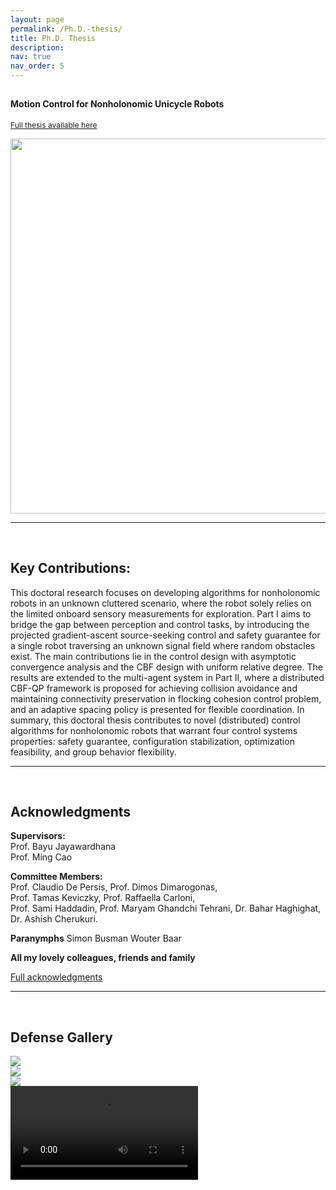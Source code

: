 ```yaml
---
layout: page
permalink: /Ph.D.-thesis/
title: Ph.D. Thesis
description: 
nav: true
nav_order: 5
---
```


<style>
.small-text {
  font-size: 14px;
}
.smaller-text {
  font-size: 12px;
}
</style>

## <span class="small-text">Motion Control for Nonholonomic Unicycle Robots</span>  
[<span class="smaller-text">Full thesis available here</span>](https://research.rug.nl/en/publications/motion-control-for-nonholonomic-unicycle-robots)

<center>
  <img src="/assets/img/cover-all.png" width="600"/>
</center>

---
<br>

## Key Contributions:
This doctoral research focuses on developing algorithms for nonholonomic robots in an unknown cluttered scenario, where the robot solely relies on the limited onboard sensory measurements for exploration. Part I aims to bridge the gap between perception and control tasks, by introducing the projected gradient-ascent source-seeking control and safety guarantee for a single robot traversing an unknown signal field where random obstacles exist. The main contributions lie in the control design with asymptotic convergence analysis and the CBF design with uniform relative degree. The results are extended to the multi-agent system in Part II, where a distributed CBF-QP framework is proposed for achieving collision avoidance and maintaining connectivity preservation in flocking cohesion control problem, and an adaptive spacing policy is presented for flexible coordination. In summary, this doctoral thesis contributes to novel (distributed) control algorithms for nonholonomic robots that warrant four control systems properties: safety guarantee, configuration stabilization, optimization feasibility, and group behavior flexibility. 


---
<br>

## Acknowledgments  

**Supervisors:**  
Prof. Bayu Jayawardhana  
Prof. Ming Cao  

**Committee Members:**  
Prof. Claudio De Persis, Prof. Dimos Dimarogonas,  
Prof. Tamas Keviczky, Prof. Raffaella Carloni,  
Prof. Sami Haddadin, Prof. Maryam Ghandchi Tehrani,
Dr. Bahar Haghighat, Dr. Ashish Cherukuri. 

**Paranymphs**
Simon Busman
Wouter Baar

**All my lovely colleagues, friends and family**

[Full acknowledgments](https://yourdomain.com/assets/pdf/acknowledge.pdf)

---
<br>

## Defense Gallery

<div class="row">
  <div class="col-sm-4">
    <img src="/assets/img/news/phd_1.jpg" class="img-fluid rounded">
  </div>
  <div class="col-sm-4">
    <img src="/assets/img/news/phd.jpg" class="img-fluid rounded">
  </div>
  <div class="col-sm-4">
    <img src="/assets/img/news/phd_3.jpg" class="img-fluid rounded">
  </div>
</div>

<div class="mt-3">
  <video controls class="img-fluid rounded">
    <source src="/assets/video/defence.mp4" type="video/mp4">
  </video>
</div>